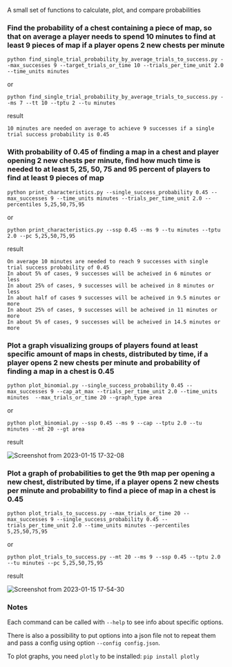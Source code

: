 A small set of functions to calculate, plot, and compare probabilities

### Find the probability of a chest containing a piece of map, so that on average a player needs to spend 10 minutes to find at least 9 pieces of map if a player opens 2 new chests per minute

```
python find_single_trial_probability_by_average_trials_to_success.py --max_successes 9 --target_trials_or_time 10 --trials_per_time_unit 2.0 --time_units minutes
```

or

```
python find_single_trial_probability_by_average_trials_to_success.py --ms 7 --tt 10 --tptu 2 --tu minutes
```

result

```
10 minutes are needed on average to achieve 9 successes if a single trial success probability is 0.45
```

### With probability of 0.45 of finding a map in a chest and player opening 2 new chests per minute, find how much time is needed to at least 5, 25, 50, 75 and 95 percent of players to find at least 9 pieces of map

```
python print_characteristics.py --single_success_probability 0.45 --max_successes 9 --time_units minutes --trials_per_time_unit 2.0 --percentiles 5,25,50,75,95
```

or

```
python print_characteristics.py --ssp 0.45 --ms 9 --tu minutes --tptu 2.0 --pc 5,25,50,75,95
```

result

```
On average 10 minutes are needed to reach 9 successes with single trial success probability of 0.45
In about 5% of cases, 9 successes will be acheived in 6 minutes or less
In about 25% of cases, 9 successes will be acheived in 8 minutes or less
In about half of cases 9 successes will be acheived in 9.5 minutes or more
In about 25% of cases, 9 successes will be acheived in 11 minutes or more
In about 5% of cases, 9 successes will be acheived in 14.5 minutes or more
```

### Plot a graph visualizing groups of players found at least specific amount of maps in chests, distributed by time, if a player opens 2 new chests per minute and probability of finding a map in a chest is 0.45

```
python plot_binomial.py --single_success_probability 0.45 --max_successes 9 --cap_at_max --trials_per_time_unit 2.0 --time_units minutes  --max_trials_or_time 20 --graph_type area
```

or

```
python plot_binomial.py --ssp 0.45 --ms 9 --cap --tptu 2.0 --tu minutes --mt 20 --gt area
```

result

![Screenshot from 2023-01-15 17-32-08](https://user-images.githubusercontent.com/24990031/212554140-d02c7dd1-7225-4109-b7bf-bc3150609480.png)

### Plot a graph of probabilities to get the 9th map per opening a new chest, distributed by time, if a player opens 2 new chests per minute and probability to find a piece of map in a chest is 0.45

```
python plot_trials_to_success.py --max_trials_or_time 20 --max_successes 9 --single_success_probability 0.45 --trials_per_time_unit 2.0 --time_units minutes --percentiles 5,25,50,75,95
```

or

```
python plot_trials_to_success.py --mt 20 --ms 9 --ssp 0.45 --tptu 2.0 --tu minutes --pc 5,25,50,75,95
```

result

![Screenshot from 2023-01-15 17-54-30](https://user-images.githubusercontent.com/24990031/212554792-723680d3-3cfb-48bb-8330-336f60cfa4fc.png)

### Notes

Each command can be called with `--help` to see info about specific options.

There is also a possibility to put options into a json file not to repeat them and pass a config using option `--config config.json`.

To plot graphs, you need `plotly` to be installed: `pip install plotly`
